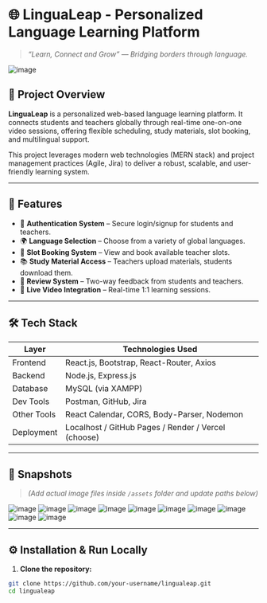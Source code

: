 # 🌐 LinguaLeap - Personalized Language Learning Platform

> _“Learn, Connect and Grow” — Bridging borders through language._

![image](https://github.com/user-attachments/assets/e16f2d32-3ede-4ab1-bc5f-97dfa014d5c2)


## 📌 Project Overview

**LinguaLeap** is a personalized web-based language learning platform. It connects students and teachers globally through real-time one-on-one video sessions, offering flexible scheduling, study materials, slot booking, and multilingual support.

This project leverages modern web technologies (MERN stack) and project management practices (Agile, Jira) to deliver a robust, scalable, and user-friendly learning system.

---

## 🎯 Features

- 🔐 **Authentication System** – Secure login/signup for students and teachers.
- 🌍 **Language Selection** – Choose from a variety of global languages.
- 📅 **Slot Booking System** – View and book available teacher slots.
- 📚 **Study Material Access** – Teachers upload materials, students download them.
- 🌟 **Review System** – Two-way feedback from students and teachers.
- 🎥 **Live Video Integration** – Real-time 1:1 learning sessions.

---

## 🛠️ Tech Stack

| Layer         | Technologies Used                                  |
|--------------|-----------------------------------------------------|
| Frontend     | React.js, Bootstrap, React-Router, Axios            |
| Backend      | Node.js, Express.js                                 |
| Database     | MySQL (via XAMPP)                                   |
| Dev Tools    | Postman, GitHub, Jira                               |
| Other Tools  | React Calendar, CORS, Body-Parser, Nodemon          |
| Deployment   | Localhost / GitHub Pages / Render / Vercel (choose) |

---

## 📸 Snapshots

> *(Add actual image files inside `/assets` folder and update paths below)*

 ![image](https://github.com/user-attachments/assets/e542dc72-eaa9-4934-aafe-bb5787eb2697)
 ![image](https://github.com/user-attachments/assets/92b287e3-1d40-479c-ba3c-f0fdb15a22a2)
 ![image](https://github.com/user-attachments/assets/c845b8b1-7f7c-4081-9bcc-829ed49804bb)
 ![image](https://github.com/user-attachments/assets/649c9159-9fbf-4d54-b848-3bd8a5acf1d1)
 ![image](https://github.com/user-attachments/assets/f9f0e1bd-5d4e-43ca-8b02-fca5d7d00fbf)
 ![image](https://github.com/user-attachments/assets/8479f298-9da9-4382-ab96-5a532aa252a0)
 ![image](https://github.com/user-attachments/assets/b381c455-03ab-458b-892b-660ed58e202c)
 ![image](https://github.com/user-attachments/assets/a277d683-1846-41cb-a395-437231e5a4f6)
 ![image](https://github.com/user-attachments/assets/71dc29b9-017e-4714-8733-8a9d26b2a83c)
 ![image](https://github.com/user-attachments/assets/c6c095c8-f33a-41fb-8c1d-9b0357322f2b)

---

## ⚙️ Installation & Run Locally

1. **Clone the repository:**

```bash
git clone https://github.com/your-username/lingualeap.git
cd lingualeap
